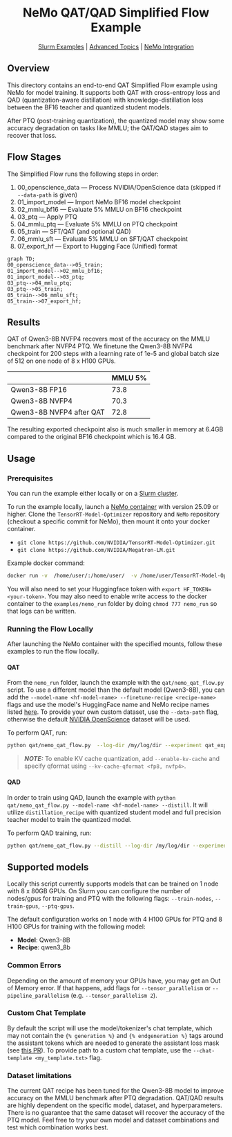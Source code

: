 <div align="center">

# NeMo QAT/QAD Simplified Flow Example

[Slurm Examples](ADVANCED.md) |
[Advanced Topics](ADVANCED.md) |
[NeMo Integration](https://github.com/NVIDIA-NeMo/NeMo/tree/main/nemo/collections/llm/modelopt)

</div>

## Overview

This directory contains an end-to-end QAT Simplified Flow example using NeMo for model training. It supports both QAT with cross-entropy loss and QAD (quantization-aware distillation) with knowledge-distillation loss between the BF16 teacher and quantized student models.

After PTQ (post-training quantization), the quantized model may show some accuracy degradation on tasks like MMLU; the QAT/QAD stages aim to recover that loss.

## Flow Stages

The Simplified Flow runs the following steps in order:

1. 00_openscience_data — Process NVIDIA/OpenScience data (skipped if `--data-path` is given)
1. 01_import_model — Import NeMo BF16 model checkpoint
1. 02_mmlu_bf16 — Evaluate 5% MMLU on BF16 checkpoint
1. 03_ptq — Apply PTQ
1. 04_mmlu_ptq — Evaluate 5% MMLU on PTQ checkpoint
1. 05_train — SFT/QAT (and optional QAD)
1. 06_mmlu_sft — Evaluate 5% MMLU on SFT/QAT checkpoint
1. 07_export_hf — Export to Hugging Face (Unified) format

```mermaid
graph TD;
00_openscience_data-->05_train;
01_import_model-->02_mmlu_bf16;
01_import_model-->03_ptq;
03_ptq-->04_mmlu_ptq;
03_ptq-->05_train;
05_train-->06_mmlu_sft;
05_train-->07_export_hf;
```

## Results

QAT of Qwen3-8B NVFP4 recovers most of the accuracy on the MMLU benchmark after NVFP4 PTQ. We finetune the Qwen3-8B NVFP4 checkpoint for 200 steps with a learning rate of 1e-5 and global batch size of 512 on one node of 8 x H100 GPUs.

|                           | MMLU 5% |
|---------------------------|---------|
| Qwen3-8B FP16             | 73.8    |
| Qwen3-8B NVFP4            | 70.3    |
| Qwen3-8B NVFP4 after QAT  | 72.8    |

The resulting exported checkpoint also is much smaller in memory at 6.4GB compared to the original BF16 checkpoint which is 16.4 GB.

## Usage

### Prerequisites

You can run the example either locally  or on a [Slurm cluster](ADVANCED.md).

To run the example locally, launch a [NeMo container](https://catalog.ngc.nvidia.com/orgs/nvidia/containers/nemo) with version 25.09 or higher. Clone the `TensorRT-Model-Optimizer` repository and `NeMo` repository (checkout a specific commit for NeMo), then mount it onto your docker container.

- `git clone https://github.com/NVIDIA/TensorRT-Model-Optimizer.git`
- `git clone https://github.com/NVIDIA/Megatron-LM.git`

Example docker command:

```bash
docker run -v  /home/user/:/home/user/  -v /home/user/TensorRT-Model-Optimizer/modelopt/:/usr/local/lib/python3.12/dist-packages/modelopt -v /home/user/Megatron-LM:/opt/megatron-lm --gpus all -it --shm-size 20g --rm nvcr.io/nvidia/nemo:25.09 bash
```

You will also need to set your Huggingface token with `export HF_TOKEN=<your-token>`. You may also need to enable write access to the docker container to the `examples/nemo_run` folder by doing `chmod 777 nemo_run` so that logs can be written.

### Running the Flow Locally

After launching the NeMo container with the specified mounts, follow these examples to run the flow locally.

#### QAT

From the `nemo_run` folder, launch the example with the `qat/nemo_qat_flow.py` script. To use a different model than the default model (Qwen3-8B), you can add the `--model-name <hf-model-name> --finetune-recipe <recipe-name>` flags and use the model's HuggingFace name and NeMo recipe names listed [here](https://github.com/NVIDIA/NeMo/tree/main/nemo/collections/llm/recipes). To provide your own custom dataset, use the `--data-path` flag, otherwise the default [NVIDIA OpenScience](https://huggingface.co/datasets/nvidia/OpenScience) dataset will be used.

To perform QAT, run:

```bash
python qat/nemo_qat_flow.py  --log-dir /my/log/dir --experiment qat_experiment
```

> **_NOTE:_** To enable KV cache quantization, add `--enable-kv-cache` and specify qformat using `--kv-cache-qformat <fp8, nvfp4>`.

#### QAD

In order to train using QAD, launch the example with `python qat/nemo_qat_flow.py --model-name <hf-model-name> --distill`. It will utilize `distillation_recipe` with quantized student model and full precision teacher model to train the quantized model.

To perform QAD training, run:

```bash
python qat/nemo_qat_flow.py --distill --log-dir /my/log/dir --experiment qad_experiment --tensor_parallelism 4
```

## Supported models

Locally this script currently supports models that can be trained on 1 node with 8 x 80GB GPUs. On Slurm you can configure the number of nodes/gpus for training and PTQ with the following flags: `--train-nodes`, `--train-gpus`, `--ptq-gpus`.

The default configuration works on 1 node with 4 H100 GPUs for PTQ and 8 H100 GPUs for training with the following model:

- **Model**: Qwen3-8B
- **Recipe**: qwen3_8b

### Common Errors

Depending on the amount of memory your GPUs have, you may get an Out of Memory error. If that happens, add flags for `--tensor_parallelism` or `--pipeline_parallelism` (e.g. `--tensor_parallelism 2`).

### Custom Chat Template

By default the script will use the model/tokenizer's chat template, which may not contain the `{% generation %}` and `{% endgeneration %}` tags around the assistant tokens which are needed to generate the assistant loss mask (see [this PR](https://github.com/huggingface/transformers/pull/30650)). To provide path to a custom chat template, use the `--chat-template <my_template.txt>` flag.

### Dataset limitations

The current QAT recipe has been tuned for the Qwen3-8B model to improve accuracy on the MMLU benchmark after PTQ degradation. QAT/QAD results are highly dependent on the specific model, dataset, and hyperparameters. There is no guarantee that the same dataset will recover the accuracy of the PTQ model. Feel free to try your own model and dataset combinations and test which combination works best.
